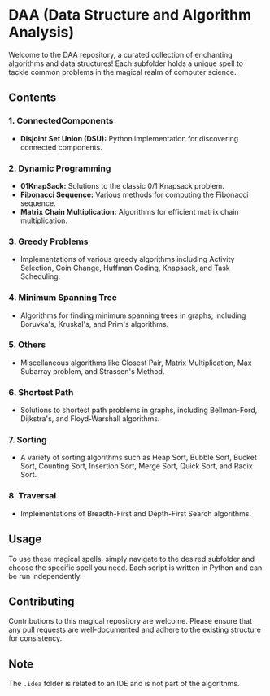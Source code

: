 # DAA (Data Structure and Algorithm Analysis)

Welcome to the DAA repository, a curated collection of enchanting algorithms and data structures! Each subfolder holds a unique spell to tackle common problems in the magical realm of computer science.

## Contents

### 1. ConnectedComponents
- **Disjoint Set Union (DSU):** Python implementation for discovering connected components.

### 2. Dynamic Programming
- **01KnapSack:** Solutions to the classic 0/1 Knapsack problem.
- **Fibonacci Sequence:** Various methods for computing the Fibonacci sequence.
- **Matrix Chain Multiplication:** Algorithms for efficient matrix chain multiplication.

### 3. Greedy Problems
- Implementations of various greedy algorithms including Activity Selection, Coin Change, Huffman Coding, Knapsack, and Task Scheduling.

### 4. Minimum Spanning Tree
- Algorithms for finding minimum spanning trees in graphs, including Boruvka's, Kruskal's, and Prim's algorithms.

### 5. Others
- Miscellaneous algorithms like Closest Pair, Matrix Multiplication, Max Subarray problem, and Strassen's Method.

### 6. Shortest Path
- Solutions to shortest path problems in graphs, including Bellman-Ford, Dijkstra's, and Floyd-Warshall algorithms.

### 7. Sorting
- A variety of sorting algorithms such as Heap Sort, Bubble Sort, Bucket Sort, Counting Sort, Insertion Sort, Merge Sort, Quick Sort, and Radix Sort.

### 8. Traversal
- Implementations of Breadth-First and Depth-First Search algorithms.


## Usage

To use these magical spells, simply navigate to the desired subfolder and choose the specific spell you need. Each script is written in Python and can be run independently.

## Contributing

Contributions to this magical repository are welcome. Please ensure that any pull requests are well-documented and adhere to the existing structure for consistency.

## Note

The `.idea` folder is related to an IDE and is not part of the algorithms.
